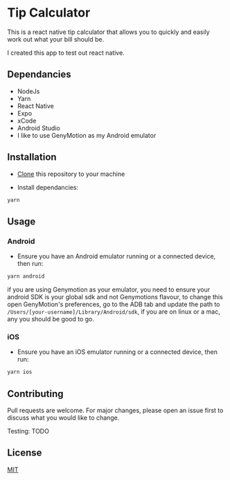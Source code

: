 # Tip Calculator

This is a react native tip calculator that allows you to quickly and easily work out what your bill should be.

I created this app to test out react native.

## Dependancies

- NodeJs
- Yarn
- React Native
- Expo
- xCode
- Android Studio
- I like to use GenyMotion as my Android emulator

## Installation

- [Clone](https://github.com/alextiley1/tip-calculator.git) this repository to your machine

- Install dependancies:

```bash
yarn
```

## Usage

### Android

- Ensure you have an Android emulator running or a connected device, then run:

```bash
yarn android
```

if you are using Genymotion as your emulator, you need to ensure your android SDK is your global sdk and not Genymotions flavour, to change this open GenyMotion's preferences, go to the ADB tab and update the path to `/Users/[your-username]/Library/Android/sdk`, if you are on linux or a mac, any you should be good to go.

### iOS

- Ensure you have an iOS emulator running or a connected device, then run:

```bash
yarn ios
```

## Contributing

Pull requests are welcome. For major changes, please open an issue first to discuss what you would like to change.

Testing: TODO

## License

[MIT](https://choosealicense.com/licenses/mit/)
